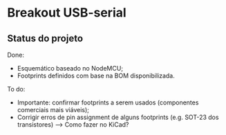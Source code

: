 # Breakout USB-serial

## Status do projeto

Done:
* Esquemático baseado no NodeMCU;
* Footprints definidos com base na BOM disponibilizada.

To do:
* Importante: confirmar footprints a serem usados (componentes comerciais mais viáveis);
* Corrigir erros de pin assignment de alguns footprints (e.g. SOT-23 dos transistores) --> Como fazer no KiCad?